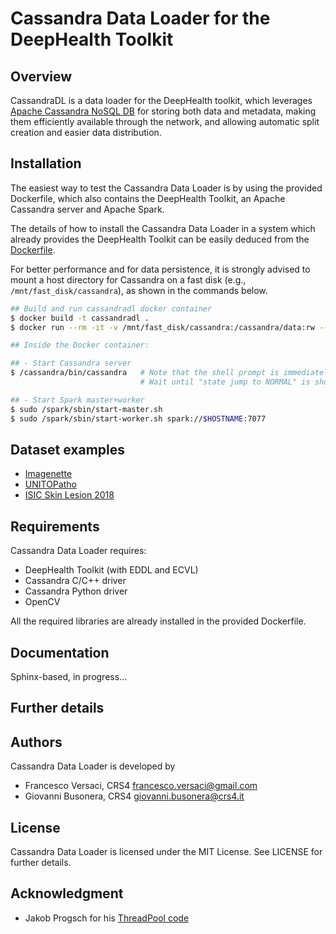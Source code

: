 # Cassandra Data Loader for the DeepHealth Toolkit

## Overview

CassandraDL is a data loader for the DeepHealth toolkit, which
leverages [Apache Cassandra NoSQL DB](https://cassandra.apache.org/)
for storing both data and metadata, making them efficiently available
through the network, and allowing automatic split creation and easier
data distribution.

## Installation

The easiest way to test the Cassandra Data Loader is by using the
provided Dockerfile, which also contains the DeepHealth Toolkit, an
Apache Cassandra server and Apache Spark.

The details of how to install the Cassandra Data Loader in a system
which already provides the DeepHealth Toolkit can be easily deduced
from the [Dockerfile](Dockerfile).

For better performance and for data persistence, it is strongly
advised to mount a host directory for Cassandra on a fast disk (e.g.,
`/mnt/fast_disk/cassandra`), as shown in the commands below.

```bash
## Build and run cassandradl docker container
$ docker build -t cassandradl .
$ docker run --rm -it -v /mnt/fast_disk/cassandra:/cassandra/data:rw --cap-add=sys_nice cassandradl

## Inside the Docker container:

## - Start Cassandra server
$ /cassandra/bin/cassandra   # Note that the shell prompt is immediately returned
                             # Wait until "state jump to NORMAL" is shown (about 1 minute)

## - Start Spark master+worker
$ sudo /spark/sbin/start-master.sh
$ sudo /spark/sbin/start-worker.sh spark://$HOSTNAME:7077
```

## Dataset examples

- [Imagenette](examples/imagenette/)
- [UNITOPatho](examples/unitopatho/)
- [ISIC Skin Lesion 2018](examples/isic_2018/)

## Requirements

Cassandra Data Loader requires:
- DeepHealth Toolkit (with EDDL and ECVL)
- Cassandra C/C++ driver
- Cassandra Python driver
- OpenCV

All the required libraries are already installed in the provided
Dockerfile.

## Documentation

Sphinx-based, in progress...

## Further details


## Authors

Cassandra Data Loader is developed by
  * Francesco Versaci, CRS4 <francesco.versaci@gmail.com>
  * Giovanni Busonera, CRS4 <giovanni.busonera@crs4.it>

## License

Cassandra Data Loader is licensed under the MIT License.
See LICENSE for further details.

## Acknowledgment

- Jakob Progsch for his [ThreadPool code](https://github.com/progschj/ThreadPool)
